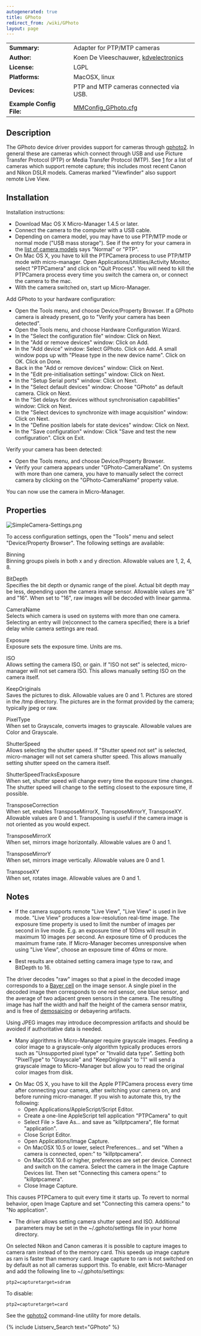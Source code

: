 ```yaml
---
autogenerated: true
title: GPhoto
redirect_from: /wiki/GPhoto
layout: page
---
```


|                          |                                                                      |
|--------------------------|----------------------------------------------------------------------|
| **Summary:**             | Adapter for PTP/MTP cameras                                          |
| **Author:**              | Koen De Vleeschauwer, [kdvelectronics](http://www.kdvelectronics.eu) |
| **License:**             | LGPL                                                                 |
| **Platforms:**           | MacOSX, linux                                                        |
| **Devices:**             | PTP and MTP cameras connected via USB.                               |
| **Example Config File:** | [MMConfig_GPhoto.cfg](media/MMConfig_GPhoto.cfg "wikilink")         |

## Description

The GPhoto device driver provides support for cameras through
[gphoto2](http://www.gphoto.org). In general these are cameras which
connect through USB and use Picture Transfer Protocol (PTP) or Media
Transfer Protocol (MTP). See [1](http://gphoto.org/doc/remote/) for a
list of cameras which support remote capture; this includes most recent
Canon and Nikon DSLR models. Cameras marked "Viewfinder" also support
remote Live View.

## Installation

Installation instructions:

-   Download Mac OS X Micro-Manager 1.4.5 or later.
-   Connect the camera to the computer with a USB cable.
-   Depending on camera model, you may have to use PTP/MTP mode or
    normal mode ("USB mass storage"). See if the entry for your camera
    in the [list of camera
    models](http://gphoto.org/proj/libgphoto2/support.php) says "Normal"
    or "PTP".
-   On Mac OS X, you have to kill the PTPCamera process to use PTP/MTP
    mode with micro-manager. Open Applications/Utilities/Activity
    Monitor, select "PTPCamera" and click on "Quit Process". You will
    need to kill the PTPCamera process every time you switch the camera
    on, or connect the camera to the mac.
-   With the camera switched on, start up Micro-Manager.

Add GPhoto to your hardware configuration:

-   Open the Tools menu, and choose Device/Property Browser. If a GPhoto
    camera is already present, go to "Verify your camera has been
    detected".
-   Open the Tools menu, and choose Hardware Configuration Wizard.
-   In the "Select the configuration file" window: Click on Next.
-   In the "Add or remove devices" window: Click on Add.
-   In the "Add device" window: Select GPhoto. Click on Add. A small
    window pops up with "Please type in the new device name". Click on
    OK. Click on Done.
-   Back in the "Add or remove devices" window: Click on Next.
-   In the "Edit pre-initialisation settings" window: Click on Next.
-   In the "Setup Serial ports" window: Click on Next.
-   In the "Select default devices" window: Choose "GPhoto" as default
    camera. Click on Next.
-   In the "Set delays for devices without synchronisation capabilities"
    window: Click on Next.
-   In the "Select devices to synchronize with image acquisition"
    window: Click on Next.
-   In the "Define position labels for state devices" window: Click on
    Next.
-   In the "Save configuration" window: Click "Save and test the new
    configuration". Click on Exit.

Verify your camera has been detected:

-   Open the Tools menu, and choose Device/Property Browser.
-   Verify your camera appears under "GPhoto-CameraName". On systems
    with more than one camera, you have to manually select the correct
    camera by clicking on the "GPhoto-CameraName" property value.

You can now use the camera in Micro-Manager.

## Properties

![](media/SimpleCamera-Settings.png "SimpleCamera-Settings.png")

To access configuration settings, open the "Tools" menu and select
"Device/Property Browser". The following settings are available:

Binning  
Binning groups pixels in both x and y direction. Allowable values are 1,
2, 4, 8.

BitDepth  
Specifies the bit depth or dynamic range of the pixel. Actual bit depth
may be less, depending upon the camera image sensor. Allowable values
are "8" and "16". When set to "16", raw images will be decoded with
linear gamma.

CameraName  
Selects which camera is used on systems with more than one camera.
Selecting an entry will (re)connect to the camera specified; there is a
brief delay while camera settings are read.

Exposure  
Exposure sets the exposure time. Units are ms.

ISO  
Allows setting the camera ISO, or gain. If "ISO not set" is selected,
micro-manager will not set camera ISO. This allows manually setting ISO
on the camera itself.

KeepOriginals  
Saves the pictures to disk. Allowable values are 0 and 1. Pictures are
stored in the /tmp directory. The pictures are in the format provided by
the camera; typically jpeg or raw.

PixelType  
When set to Grayscale, converts images to grayscale. Allowable values
are Color and Grayscale.

ShutterSpeed  
Allows selecting the shutter speed. If "Shutter speed not set" is
selected, micro-manager will not set camera shutter speed. This allows
manually setting shutter speed on the camera itself.

ShutterSpeedTracksExposure  
When set, shutter speed will change every time the exposure time
changes. The shutter speed will change to the setting closest to the
exposure time, if possible.

TransposeCorrection  
When set, enables TransposeMirrorX, TransposeMirrorY, TransposeXY.
Allowable values are 0 and 1. Transposing is useful if the camera image
is not oriented as you would expect.

TransposeMirrorX  
When set, mirrors image horizontally. Allowable values are 0 and 1.

TransposeMirrorY  
When set, mirrors image vertically. Allowable values are 0 and 1.

TransposeXY  
When set, rotates image. Allowable values are 0 and 1.


## Notes

-   If the camera supports remote "Live View", "Live View" is used in
    live mode. "Live View" produces a low-resolution real-time image.
    The exposure time property is used to limit the number of images per
    second in live mode. E.g. an exposure time of 100ms will result in
    maximum 10 images per second. An exposure time of 0 produces the
    maximum frame rate. If Micro-Manager becomes unresponsive when using
    "Live View", choose an exposure time of 40ms or more.

<!-- -->

-   Best results are obtained setting camera image type to raw, and
    BitDepth to 16.

  
The driver decodes "raw" images so that a pixel in the decoded image
corresponds to a [Bayer cell](http://en.wikipedia.org/wiki/Bayer_filter)
on the image sensor. A single pixel in the decoded image then
corresponds to one red sensor, one blue sensor, and the average of two
adjacent green sensors in the camera. The resulting image has half the
width and half the height of the camera sensor matrix, and is free of
[demosaicing](http://en.wikipedia.org/wiki/Demosaicing) or debayering
artifacts.

<!-- -->

  
Using JPEG images may introduce decompression artifacts and should be
avoided if authoritative data is needed.

-   Many algorithms in Micro-Manager require grayscale images. Feeding a
    color image to a grayscale-only algorithm typically produces errors
    such as "Unsupported pixel type" or "Invalid data type". Setting
    both "PixelType" to "Grayscale" and "KeepOriginals" to "1" will send
    a grayscale image to Micro-Manager but allow you to read the
    original color images from disk.

<!-- -->

-   On Mac OS X, you have to kill the Apple PTPCamera process every time
    after connecting your camera, after switching your camera on, and
    before running micro-manager. If you wish to automate this, try the
    following:
    -   Open Applications/AppleScript/Script Editor.
    -   Create a one-line AppleScript
            tell application "PTPCamera" to quit
    -   Select File &gt; Save As... and save as "killptpcamera", file
        format "application".
    -   Close Script Editor.
    -   Open Applications/Image Capture.
    -   On MacOSX 10.5 or lower, select Preferences... and set "When a
        camera is connected, open:" to "killptpcamera".
    -   On MacOSX 10.6 or higher, preferences are set per device.
        Connect and switch on the camera. Select the camera in the Image
        Capture Devices list. Then set "Connecting this camera opens:"
        to "killptpcamera".
    -   Close Image Capture.

  
This causes PTPCamera to quit every time it starts up. To revert to
normal behavior, open Image Capture and set "Connecting this camera
opens:" to "No application".

-   The driver allows setting camera shutter speed and ISO. Additional
    parameters may be set in the \~/.gphoto/settings file in your home
    directory.

  
On selected Nikon and Canon cameras it is possible to capture images to
camera ram instead of to the memory card. This speeds up image capture
as ram is faster than memory card. Image capture to ram is not switched
on by default as not all cameras support this. To enable, exit
Micro-Manager and add the following line to \~/.gphoto/settings:

    ptp2=capturetarget=sdram

To disable:

    ptp2=capturetarget=card

<!-- -->

  
See the [gphoto2](http://gphoto.org/proj/gphoto2) command-line utility
for more details.

{% include Listserv_Search text="GPhoto" %}

